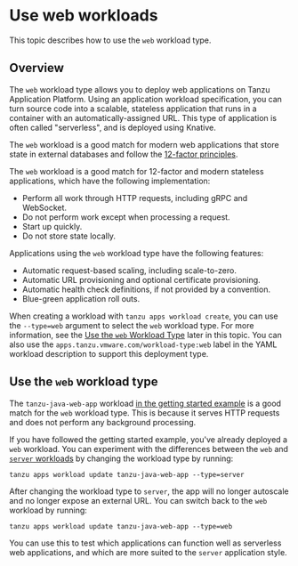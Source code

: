 # Use web workloads

This topic describes how to use the `web` workload type.

## <a id="overview"></a>Overview

The `web` workload type allows you to deploy web applications on Tanzu Application Platform.
Using an application workload specification, you can turn source code into a scalable, stateless
application that runs in a container with an automatically-assigned URL.
This type of application is often called "serverless", and is deployed using Knative.

The `web` workload is a good match for modern web applications that store state in external databases
and follow the [12-factor principles](https://12factor.net).

The `web` workload is a good match for 12-factor and modern stateless applications,
which have the following implementation:

* Perform all work through HTTP requests, including gRPC and WebSocket.
* Do not perform work except when processing a request.
* Start up quickly.
* Do not store state locally.

Applications using the `web` workload type have the following features:

* Automatic request-based scaling, including scale-to-zero.
* Automatic URL provisioning and optional certificate provisioning.
* Automatic health check definitions, if not provided by a convention.
* Blue-green application roll outs.

When creating a workload with `tanzu apps workload create`, you can use the
`--type=web` argument to select the `web` workload type.
For more information, see the [Use the `web` Workload Type](#using) later in this topic.
You can also use the `apps.tanzu.vmware.com/workload-type:web` label in the
YAML workload description to support this deployment type.

## <a id="using"></a> Use the `web` workload type

The `tanzu-java-web-app` workload [in the getting started example](../getting-started/deploy-first-app.md)
is a good match for the `web` workload type.
This is because it serves HTTP requests and does not perform any background processing.

If you have followed the getting started example, you've already deployed a `web` workload.
You can experiment with the differences between the `web` and [`server` workloads](./server.md)
by changing the workload type by running:

```console
tanzu apps workload update tanzu-java-web-app --type=server
```

After changing the workload type to `server`, the app will no longer autoscale and
no longer expose an external URL.
You can switch back to the `web` workload by running:

```console
tanzu apps workload update tanzu-java-web-app --type=web
```

You can use this to test which applications can function well as serverless web applications,
and which are more suited to the `server` application style.
